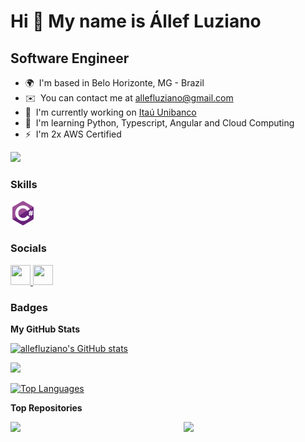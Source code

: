Hi 👋 My name is Állef Luziano
==============================

Software Engineer
-----------------

* 🌍  I'm based in Belo Horizonte, MG - Brazil
* ✉️  You can contact me at [allefluziano@gmail.com](mailto:allefluziano@gmail.com)
* 🚀  I'm currently working on [Itaú Unibanco](http://www.itau.com.br/)
* 🧠  I'm learning Python, Typescript, Angular and Cloud Computing
* ⚡  I'm 2x AWS Certified

<a href="https://www.github.com/allefluziano" target="_blank" rel="noreferrer"><img
src="https://img.shields.io/github/followers/allefluziano?logo=github&style=for-the-badge&color=ef4444&labelColor=1c1917" /></a>

### Skills


<p align="left">
<img src="https://raw.githubusercontent.com/devicons/devicon/master/icons/csharp/csharp-original.svg" alt="csharp" width="40" height="40"/>
</p>


### Socials

<p align="left"> <a href="https://www.github.com/allefluziano" target="_blank" rel="noreferrer"> <picture> <source media="(prefers-color-scheme: dark)" srcset="https://raw.githubusercontent.com/danielcranney/readme-generator/main/public/icons/socials/github-dark.svg" /> <source media="(prefers-color-scheme: light)" srcset="https://raw.githubusercontent.com/danielcranney/readme-generator/main/public/icons/socials/github.svg" /> <img src="https://raw.githubusercontent.com/danielcranney/readme-generator/main/public/icons/socials/github.svg" width="32" height="32" /> </picture> </a> <a href="https://www.linkedin.com/in/allefluziano" target="_blank" rel="noreferrer"> <picture> <source media="(prefers-color-scheme: dark)" srcset="undefined" /> <source media="(prefers-color-scheme: light)" srcset="https://raw.githubusercontent.com/danielcranney/readme-generator/main/public/icons/socials/linkedin.svg" /> <img src="https://raw.githubusercontent.com/danielcranney/readme-generator/main/public/icons/socials/linkedin.svg" width="32" height="32" /> </picture> </a></p>

### Badges

<b>My GitHub Stats</b>

<a href="http://www.github.com/allefluziano"><img src="https://github-readme-stats.vercel.app/api?username=allefluziano&show_icons=true&hide=&count_private=true&title_color=ef4444&text_color=ffffff&icon_color=ef4444&bg_color=1c1917&hide_border=true&show_icons=true" alt="allefluziano's GitHub stats" /></a>

<a href="http://www.github.com/allefluziano"><img src="https://github-readme-streak-stats.herokuapp.com/?user=allefluziano&stroke=ffffff&background=1c1917&ring=ef4444&fire=ef4444&currStreakNum=ffffff&currStreakLabel=ef4444&sideNums=ffffff&sideLabels=ffffff&dates=ffffff&hide_border=true" /></a>

<a href="https://github.com/allefluziano" align="left"><img src="https://github-readme-stats.vercel.app/api/top-langs/?username=allefluziano&langs_count=10&title_color=ef4444&text_color=ffffff&icon_color=ef4444&bg_color=1c1917&hide_border=true&locale=en&custom_title=Top%20%Languages" alt="Top Languages" /></a>

<b>Top Repositories</b>

<div width="100%" align="center"><a href="https://github.com/allefluziano/imersao13-fullcycle" align="left"><img align="left" width="45%" src="https://github-readme-stats.vercel.app/api/pin/?username=allefluziano&repo=imersao13-fullcycle&title_color=ef4444&text_color=ffffff&icon_color=ef4444&bg_color=1c1917&hide_border=true&locale=en" /></a><a href="https://github.com/allefluziano/signalR-webchat" align="right"><img align="right" width="45%" src="https://github-readme-stats.vercel.app/api/pin/?username=allefluziano&repo=signalR-webchat&title_color=ef4444&text_color=ffffff&icon_color=ef4444&bg_color=1c1917&hide_border=true&locale=en" /></a></div><br /><br /><br /><br /><br /><br /><br />
